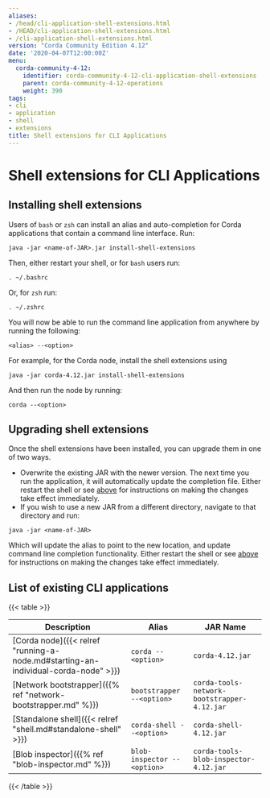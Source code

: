 ```yaml
---
aliases:
- /head/cli-application-shell-extensions.html
- /HEAD/cli-application-shell-extensions.html
- /cli-application-shell-extensions.html
version: "Corda Community Edition 4.12"
date: '2020-04-07T12:00:00Z'
menu:
  corda-community-4-12:
    identifier: corda-community-4-12-cli-application-shell-extensions
    parent: corda-community-4-12-operations
    weight: 390
tags:
- cli
- application
- shell
- extensions
title: Shell extensions for CLI Applications
---
```



# Shell extensions for CLI Applications



## Installing shell extensions

Users of `bash` or `zsh` can install an alias and auto-completion for Corda applications that contain a command line interface. Run:

```shell
java -jar <name-of-JAR>.jar install-shell-extensions
```

Then, either restart your shell, or for `bash` users run:

```shell
. ~/.bashrc
```

Or, for `zsh` run:

```shell
. ~/.zshrc
```

You will now be able to run the command line application from anywhere by running the following:

```shell
<alias> --<option>
```

For example, for the Corda node, install the shell extensions using

```shell
java -jar corda-4.12.jar install-shell-extensions
```

And then run the node by running:

```shell
corda --<option>
```


## Upgrading shell extensions

Once the shell extensions have been installed, you can upgrade them in one of two ways.


* Overwrite the existing JAR with the newer version. The next time you run the application, it will automatically update
the completion file. Either restart the shell or see [above](#installing-shell-extensions) for instructions
on making the changes take effect immediately.
* If you wish to use a new JAR from a different directory, navigate to that directory and run:

```shell
java -jar <name-of-JAR>
```

Which will update the alias to point to the new location, and update command line completion functionality. Either
restart the shell or see [above](#installing-shell-extensions) for instructions on making the changes take effect immediately.


## List of existing CLI applications


{{< table >}}

|Description|Alias|JAR Name|
|---------------------------------------------------------|------------------------------|----------------------------------------------------------|
|[Corda node]({{< relref "running-a-node.md#starting-an-individual-corda-node" >}})|`corda --<option>`|`corda-4.12.jar`|
|[Network bootstrapper]({{% ref "network-bootstrapper.md" %}})|`bootstrapper --<option>`|`corda-tools-network-bootstrapper-4.12.jar`|
|[Standalone shell]({{< relref "shell.md#standalone-shell" >}})|`corda-shell --<option>`|`corda-shell-4.12.jar`|
|[Blob inspector]({{% ref "blob-inspector.md" %}})|`blob-inspector --<option>`|`corda-tools-blob-inspector-4.12.jar`|

{{< /table >}}
